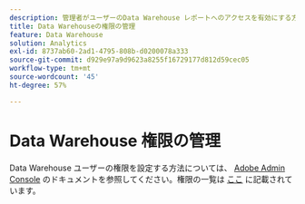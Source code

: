 ```yaml
---
description: 管理者がユーザーのData Warehouse レポートへのアクセスを有効にする方法に関する手順を説明します。
title: Data Warehouseの権限の管理
feature: Data Warehouse
solution: Analytics
exl-id: 8737ab60-2ad1-4795-808b-d0200078a333
source-git-commit: d929e97a9d9623a8255f16729177d812d59cec05
workflow-type: tm+mt
source-wordcount: '45'
ht-degree: 57%

---
```


# Data Warehouse 権限の管理

Data Warehouse ユーザーの権限を設定する方法については、 [Adobe Admin Console](/help/admin/admin-console/home.md) のドキュメントを参照してください。権限の一覧は [ここ](/help/admin/admin-console/permissions/report-suite-tools.md) に記載されています。

